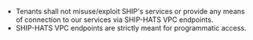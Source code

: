 - Tenants shall not misuse/exploit SHIP's services or provide any means of connection to our services via SHIP-HATS VPC endpoints.
- SHIP-HATS VPC endpoints are strictly meant for programmatic access.